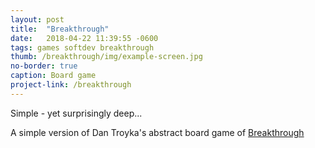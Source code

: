 ```yaml
---
layout: post
title:  "Breakthrough"
date:   2018-04-22 11:39:55 -0600
tags: games softdev breakthrough
thumb: /breakthrough/img/example-screen.jpg
no-border: true
caption: Board game
project-link: /breakthrough
---
```

Simple - yet surprisingly deep...<!--more-->

A simple version of Dan Troyka's abstract board game of <a href="https://boardgamegeek.com/boardgame/3825/breakthrough" target="_blank">Breakthrough</a>
